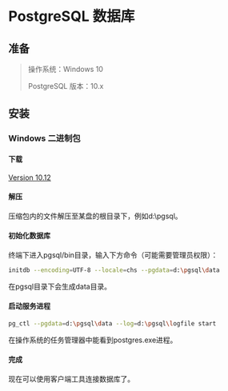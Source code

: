 # PostgreSQL 数据库

## 准备

> 操作系统：Windows 10
>
> PostgreSQL 版本：10.x

## 安装

### Windows 二进制包

#### 下载

[Version 10.12](https://sbp.enterprisedb.com/getfile.jsp?fileid=12498)

#### 解压

压缩包内的文件解压至某盘的根目录下，例如d:\pgsql。

#### 初始化数据库

终端下进入pgsql/bin目录，输入下方命令（可能需要管理员权限）：

```bash
initdb --encoding=UTF-8 --locale=chs --pgdata=d:\pgsql\data
```

在pgsql目录下会生成data目录。

#### 启动服务进程

```bash
pg_ctl --pgdata=d:\pgsql\data --log=d:\pgsql\logfile start
```

在操作系统的任务管理器中能看到postgres.exe进程。

#### 完成

现在可以使用客户端工具连接数据库了。
